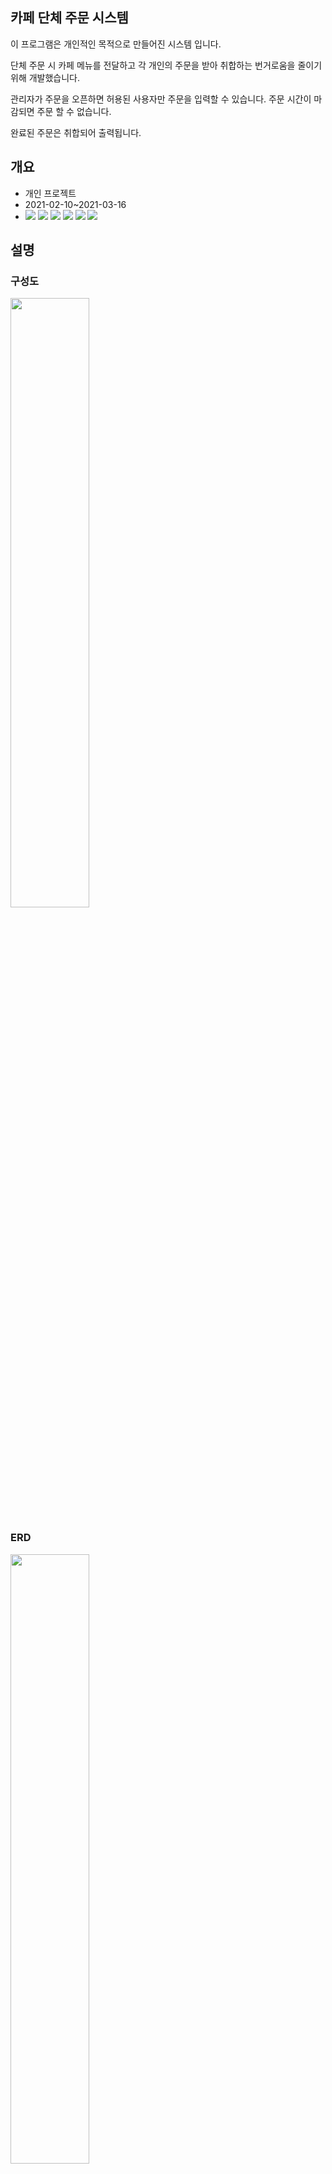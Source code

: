 ## 카페 단체 주문 시스템

이 프로그램은 개인적인 목적으로 만들어진 시스템 입니다.

단체 주문 시 카페 메뉴를 전달하고 각 개인의 주문을 받아 취합하는 번거로움을 줄이기 위해 개발했습니다.

관리자가 주문을 오픈하면 허용된 사용자만 주문을 입력할 수 있습니다. 주문 시간이 마감되면 주문 할 수 없습니다.

완료된 주문은 취합되어 출력됩니다.

## 개요
- 개인 프로젝트
- 2021-02-10~2021-03-16
- <img src="https://img.shields.io/badge/PHP-777BB4?style=for-the-badge&logo=PHP&logoColor=white"> <img src="https://img.shields.io/badge/codeigniter-EF4223?style=for-the-badge&logo=codeigniter&logoColor=white"> <img src="https://img.shields.io/badge/javascript-F7DF1E?style=for-the-badge&logo=javascript&logoColor=white"> <img src="https://img.shields.io/badge/jquery-0769AD?style=for-the-badge&logo=jquery&logoColor=white"> <img src="https://img.shields.io/badge/node.js-5FA04E?style=for-the-badge&logo=nodedotjs&logoColor=white"> <img src="https://img.shields.io/badge/soket.io-010101?style=for-the-badge&logo=socketdotio&logoColor=white">

## 설명
### 구성도
<img src="https://github.com/daye9005kim/cafe_ordering/assets/78843974/0698050d-1406-4d5b-ae6b-3f207c51c945" width="50%">

### ERD
<img src="https://github.com/daye9005kim/cafe_ordering/assets/78843974/bbe8d567-c100-4865-a429-3a589a5e86c7" width="50%">

### 로그인 화면
<img src="https://github.com/daye9005kim/cafe_ordering/assets/78843974/a31544fb-cbec-4a36-b298-6055c493da70" width="50%">

### 관리자 화면
카페, 팀, 마감 시간을 설정하여 주문서를 열 수 있습니다. 해당 팀이 아닌 사원은 주문서에 진입 할 수 없습니다.

<img src="https://github.com/daye9005kim/cafe_ordering/assets/78843974/1c14856b-8f8a-492a-8165-85ac30cc93f5" width="50%">

### 주문서 화면
<img src="https://github.com/daye9005kim/cafe_ordering/assets/78843974/5a79730a-5d98-4e17-b3db-d51d9b1fd89d" width="50%">

#### 실시간 주문 현황을 볼 수 있습니다.
<img src="https://github.com/daye9005kim/cafe_ordering/assets/78843974/004a27ed-e2f0-4627-af2e-6c3c0df341fb" width="50%">

### 취합된 메뉴 목록을 출력합니다.
<img src="https://github.com/daye9005kim/cafe_ordering/assets/78843974/c78e166b-562b-489a-9471-0bd2b2b139f3" width="50%">

